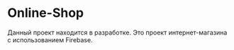 # Online-Shop
Данный проект находится в разработке. Это проект интернет-магазина с использованием Firebase. 
